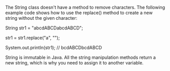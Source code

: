The String class doesn't have a method to remove characters. The
following example code shows how to use the replace() method to create a
new string without the given character:

String str1 = \"abcdABCDabcdABCD\";

str1 = str1.replace(\"a\", \"\");

System.out.println(str1); // bcdABCDbcdABCD

String is immutable in Java. All the string manipulation methods return
a new string, which is why you need to assign it to another variable.